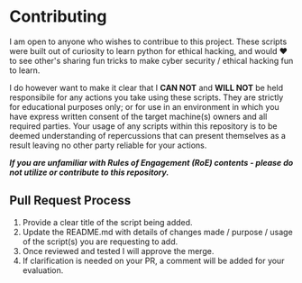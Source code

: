 # Contributing

I am open to anyone who wishes to contribue to this project. These scripts were built out of curiosity to learn python for ethical hacking, and would :heart: to see other's sharing fun tricks to make cyber security / ethical hacking fun to learn. 

I do however want to make it clear that I <b>CAN NOT</b> and <b>WILL NOT</b> be held responsibile for any actions you take using these scripts. They are strictly for educational purposes only; or for use in an environment in which you have express written consent of the target machine(s) owners and all required parties. Your usage of any scripts within this repository is to be deemed understanding of repercussions that can present themselves as a result leaving no other party reliable for your actions.

<b><em>If you are unfamiliar with Rules of Engagement (RoE) contents - please do not utilize or contribute to this repository.</b></em>

## Pull Request Process

1. Provide a clear title of the script being added.
2. Update the README.md with details of changes made / purpose / usage of the script(s) you are requesting to add.
3. Once reviewed and tested I will approve the merge. 
4. If clarification is needed on your PR, a comment will be added for your evaluation.
